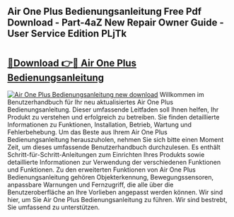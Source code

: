 ## Air One Plus Bedienungsanleitung Free Pdf Download - Part-4aZ New Repair Owner Guide - User Service Edition PLjTk

# <h2><a href="http://df44rr.blite.top/?on=Air+One+Plus+Bedienungsanleitung">🔗Download 👉🔴 Air One Plus Bedienungsanleitung</a></h2>

[![Air One Plus Bedienungsanleitung new download](https://i.imgur.com/lujVjoI.png)](http://df44rr.blite.top/?on=Air+One+Plus+Bedienungsanleitung)
Willkommen im Benutzerhandbuch für Ihr neu aktualisiertes Air One Plus Bedienungsanleitung. Dieser umfassende Leitfaden soll Ihnen helfen, Ihr Produkt zu verstehen und erfolgreich zu betreiben. Sie finden detaillierte Informationen zu Funktionen, Installation, Betrieb, Wartung und Fehlerbehebung. Um das Beste aus Ihrem Air One Plus Bedienungsanleitung herauszuholen, nehmen Sie sich bitte einen Moment Zeit, um dieses umfassende Benutzerhandbuch durchzulesen. Es enthält Schritt-für-Schritt-Anleitungen zum Einrichten Ihres Produkts sowie detaillierte Informationen zur Verwendung der verschiedenen Funktionen und Funktionen. Zu den erweiterten Funktionen von Air One Plus Bedienungsanleitung gehören Objekterkennung, Bewegungssensoren, anpassbare Warnungen und Fernzugriff, die alle über die Benutzeroberfläche an Ihre Vorlieben angepasst werden können. Wir sind hier, um Sie Air One Plus Bedienungsanleitung zu führen. Wir sind bestrebt, Sie umfassend zu unterstützen.
